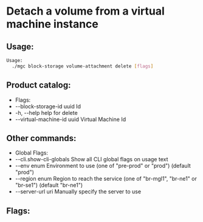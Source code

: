 # Detach a volume from a virtual machine instance

## Usage:
```bash
Usage:
  ./mgc block-storage volume-attachment delete [flags]
```

## Product catalog:
- Flags:
- --block-storage-id uuid     Id
- -h, --help                      help for delete
- --virtual-machine-id uuid   Virtual Machine Id

## Other commands:
- Global Flags:
- --cli.show-cli-globals   Show all CLI global flags on usage text
- --env enum               Environment to use (one of "pre-prod" or "prod") (default "prod")
- --region enum            Region to reach the service (one of "br-mgl1", "br-ne1" or "br-se1") (default "br-ne1")
- --server-url uri         Manually specify the server to use

## Flags:
```bash

```

